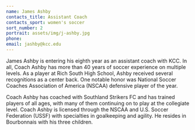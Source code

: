 ```yaml
---
name: James Ashby
contacts_title: Assistant Coach
contacts_sport: women's soccer
sort_number: 2
portrait: assets/img/j-ashby.jpg
phone:
email: jashby@kcc.edu
---
```

James Ashby is entering his eighth year as an assistant coach with KCC. In all, Coach Ashby has more than 40 years of soccer experience on multiple levels. As a player at Rich South High School, Ashby received several recognitions as a center back. One notable honor was National Soccer Coaches Association of America (NSCAA) defensive player of the year.

Coach Ashby has coached with Southland Strikers FC and has trained players of all ages, with many of them continuing on to play at the collegiate level. Coach Ashby is licensed through the NSCAA and U.S. Soccer Federation (USSF) with specialties in goalkeeping and agility. He resides in Bourbonnais with his three children.

&nbsp;

&nbsp;
